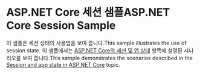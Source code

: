 # <a name="aspnet-core-session-sample"></a><span data-ttu-id="87105-101">ASP.NET Core 세션 샘플</span><span class="sxs-lookup"><span data-stu-id="87105-101">ASP.NET Core Session Sample</span></span>

<span data-ttu-id="87105-102">이 샘플은 세션 상태의 사용법을 보여 줍니다.</span><span class="sxs-lookup"><span data-stu-id="87105-102">This sample illustrates the use of session state.</span></span> <span data-ttu-id="87105-103">이 샘플에서는 [ASP.NET Core의 세션 및 앱 상태](https://docs.microsoft.com/aspnet/core/fundamentals/app-state) 항목에 설명된 시나리오를 보여 줍니다.</span><span class="sxs-lookup"><span data-stu-id="87105-103">This sample demonstrates the scenarios described in the [Session and app state in ASP.NET Core](https://docs.microsoft.com/aspnet/core/fundamentals/app-state) topic.</span></span>
